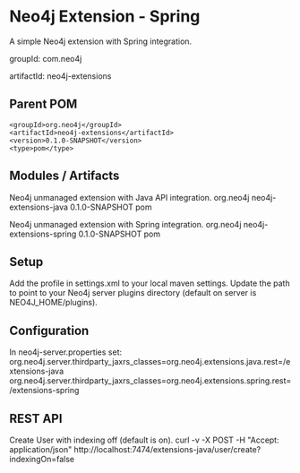 Neo4j Extension - Spring
========================

A simple Neo4j extension with Spring integration.

groupId: com.neo4j

artifactId: neo4j-extensions


Parent POM
----------

	<groupId>org.neo4j</groupId>
	<artifactId>neo4j-extensions</artifactId>
	<version>0.1.0-SNAPSHOT</version>
	<type>pom</type>


Modules / Artifacts
-------------------

Neo4j unmanaged extension with Java API integration.
	<!-- neo4j-extensions-java -->
	<groupId>org.neo4j</groupId>
	<artifactId>neo4j-extensions-java</artifactId>
	<version>0.1.0-SNAPSHOT</version>
	<type>pom</type>

Neo4j unmanaged extension with Spring integration.
	<!-- neo4j-extensions-spring -->
	<groupId>org.neo4j</groupId>
	<artifactId>neo4j-extensions-spring</artifactId>
	<version>0.1.0-SNAPSHOT</version>
	<type>pom</type>


Setup
-----

Add the profile in settings.xml to your local maven settings.
Update the path to point to your Neo4j server plugins directory (default on server is NEO4J_HOME/plugins).


Configuration
-------------
In neo4j-server.properties set:
	org.neo4j.server.thirdparty_jaxrs_classes=org.neo4j.extensions.java.rest=/extensions-java
	org.neo4j.server.thirdparty_jaxrs_classes=org.neo4j.extensions.spring.rest=/extensions-spring


REST API
--------

Create User with indexing off (default is on).
	curl -v -X POST -H "Accept: application/json" http://localhost:7474/extensions-java/user/create?indexingOn=false

